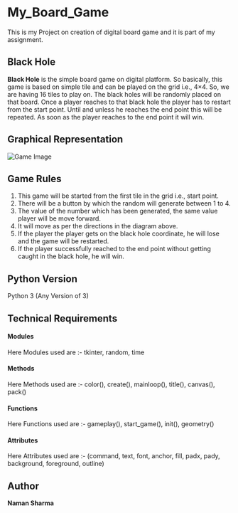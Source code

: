 # My_Board_Game
This is my Project on creation of digital board game and it is part of my assignment.

## Black Hole
**Black Hole** is the simple board game on digital platform. So basically, this game is based on simple tile and can be played on the grid i.e., 4×4. So, we are having 16 tiles to play on. The black holes will be randomly placed on that board. Once a player reaches to that black hole the player has to restart from the start point. Until and unless he reaches the end point this will be repeated. As soon as the player reaches to the end point it will win. 

## Graphical Representation
![Game Image](https://user-images.githubusercontent.com/56120106/91594872-386d6300-e980-11ea-8dc5-b1ce5858dfaa.png)

## Game Rules
1.	This game will be started from the first tile in the grid i.e., start point.
2.	There will be a button by which the random will generate between 1 to 4.
3.	The value of the number which has been generated, the same value player will be move forward.
4.	It will move as per the directions in the diagram above.
5.	If the player the player gets on the black hole coordinate, he will lose and the game will be restarted.
6.	If the player successfully reached to the end point without getting caught in the black hole, he will win.

## Python Version
Python 3 (Any Version of 3)


## Technical Requirements

#### Modules
Here Modules used are :- tkinter, random, time

#### Methods
Here Methods used are :- color(), create(), mainloop(), title(), canvas(), pack()

#### Functions 
Here Functions used are :- gameplay(), start_game(), init(), geometry()

#### Attributes
Here Attributes used are :- (command, text, font, anchor, fill, padx, pady, background, foreground, outline) 



## Author 
**Naman Sharma**
